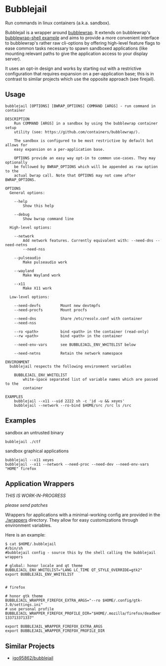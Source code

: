 # Bubblejail

Run commands in linux containers (a.k.a. sandbox).

Bubblejail is a wrapper around [bubblewrap](https://github.com/containers/bubblewrap/).
It extends on bubblewrap's
[bubblewrap-shell example](https://github.com/containers/bubblewrap/blob/b8e6e1159e63045679ae57b8b379b39eae7798a6/demos/bubblewrap-shell.sh)
and aims to provide a more convenient interface to bubblewrap's rather raw
cli-options by offering high-level feature flags to ease common tasks necessary
to spawn sandboxed applications (like mounting relevant paths to give the
application access to your display server).

It uses an opt-in design and works by starting out with a restrictive configuration
that requires expansion on a per-application base; this is in contrast to
similar projects which use the opposite approach (see firejail).

## Usage

```
bubblejail [OPTIONS] [BWRAP_OPTIONS] COMMAND [ARGS] - run command in container

DESCRIPTION
	Run COMMAND [ARGS] in a sandbox by using the bubblewrap container setup
	utility (see: https://github.com/containers/bubblewrap/).

	The sandbox is configured to be most restrictive by default but allows for
	easy expansion on a per-application base.

	OPTIONS provide an easy way opt-in to common use-cases. They may optionally
	be followed by BWRAP_OPTIONS which will be appended as raw option to the
	actual bwrap call. Note that OPTIONS may not come after BWRAP_OPTIONS.

OPTIONS
  General options:

	--help
		Show this help

	--debug
		Show bwrap command line

  High-level options:

	--network
		Add network features. Currently equivalent with: --need-dns --need-netns
		--need-nss

	--pulseaudio
		Make pulseaudio work

	--wayland
		Make Wayland work

	--x11
		Make X11 work

  Low-level options:

	--need-devfs         Mount new devtmpfs
	--need-procfs        Mount procfs

	--need-dns           Share /etc/resolv.conf with container
	--need-nss

	--ro <path>          bind <path> in the container (read-only)
	--rw <path>          bind <path> in the container

	--need-env-vars      see BUBBLEJAIL_ENV_WHITELIST below

	--need-netns         Retain the network namespace

ENVIRONMENT
  bubblejail respects the following environment variables

	BUBBLEJAIL_ENV_WHITELIST
		white-space separated list of variable names which are passed to the
		container

EXAMPLES
	bubblejail --x11 --uid 2222 sh -c 'id -u && xeyes'
	bubblejail --network --ro-bind $HOME/src /src ls /src
```

## Examples

sandbox an untrusted binary

	bubblejail ./ctf

sandbox graphical applications

	bubblejail --x11 xeyes
	bubblejail --x11 --network --need-proc --need-dev --need-env-vars "HOME" firefox

## Application Wrappers

_THIS IS WORK-IN-PROGRESS_

_please send patches_

Wrappers for applications with a minimal-working config are provided in the
[./wrappers](./wrappers) directory. They allow for easy customizations through environment
variables.

Here is an example:

	$ cat $HOME/.bubblejail
	#/bin/sh
	#bubblejail config - source this by the shell calling the bubblejail wrappers

	# global: honor locale and qt theme
	BUBBLEJAIL_ENV_WHITELIST="LANG LC_TIME QT_STYLE_OVERRIDE=gtk2"
	export BUBBLEJAIL_ENV_WHITELIST


	# firefox

	# honor gtk theme
	BUBBLEJAIL_WRAPPER_FIREFOX_EXTRA_ARGS="--ro $HOME/.config/gtk-3.0/settings.ini"
	# use personal profile
	BUBBLEJAIL_WRAPPER_FIREFOX_PROFILE_DIR="$HOME/.mozilla/firefox/deadbeef.default-133713371337"

	export BUBBLEJAIL_WRAPPER_FIREFOX_EXTRA_ARGS
	export BUBBLEJAIL_WRAPPER_FIREFOX_PROFILE_DIR

## Similar Projects

* [igo95862/bubblejail](https://github.com/igo95862/bubblejail)
